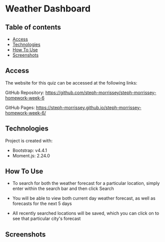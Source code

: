 # Weather Dashboard

## Table of contents

- [Access](#access)
- [Technologies](#technologies)
- [How To Use](#how-to-use)
- [Screenshots](#screenshots)

## Access

The website for this quiz can be accessed at the following links:

GitHub Repository: https://github.com/steph-morrissey/steph-morrissey-homework-week-6

GitHub Pages: https://steph-morrissey.github.io/steph-morrissey-homework-week-6/

## Technologies

Project is created with:

- Bootstrap: v4.4.1
- Moment.js: 2.24.0

## How To Use

- To search for both the weather forecast for a particular location, simply enter within the search bar and then click Search

- You will be able to view both current day weather forecast, as well as forecasts for the next 5 days

- All recently searched locations will be saved, which you can click on to see that particular city's forecast

## Screenshots

